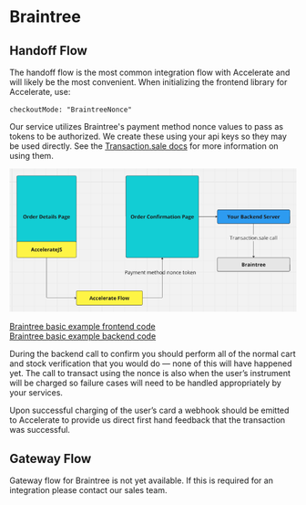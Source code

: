 # Braintree

## Handoff Flow

The handoff flow is the most common integration flow with Accelerate and will likely be the most convenient. When initializing the frontend library for Accelerate, use:

```
checkoutMode: "BraintreeNonce"
```

Our service utilizes Braintree's payment method nonce values to pass as tokens to be authorized. We create these using your api keys so they may be used directly. See the [Transaction.sale docs](https://developer.paypal.com/braintree/docs/reference/request/transaction/sale) for more information on using them.

![Braintree handoff diagram](../braintree_handoff.png)

[Braintree basic example frontend code](../../demos/app/test/braintree/inline-payment/page.tsx)\
[Braintree basic example backend code](../../demos/app/api/braintree/confirm/route.ts)

During the backend call to confirm you should perform all of the normal cart and stock verification that you would do — none of this will have happened yet. The call to transact using the nonce is also when the user’s instrument will be charged so failure cases will need to be handled appropriately by your services.

Upon successful charging of the user’s card a webhook should be emitted to Accelerate to provide us direct first hand feedback that the transaction was successful.

## Gateway Flow

Gateway flow for Braintree is not yet available. If this is required for an integration please contact our sales team.
